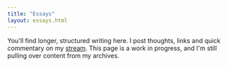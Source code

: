 ```yaml
---
title: "Essays"
layout: essays.html
---
```

You'll find longer, structured writing here. I post thoughts, links and quick commentary on my [stream](/stream/). This page is a work in progress, and I'm still pulling over content from my archives.
